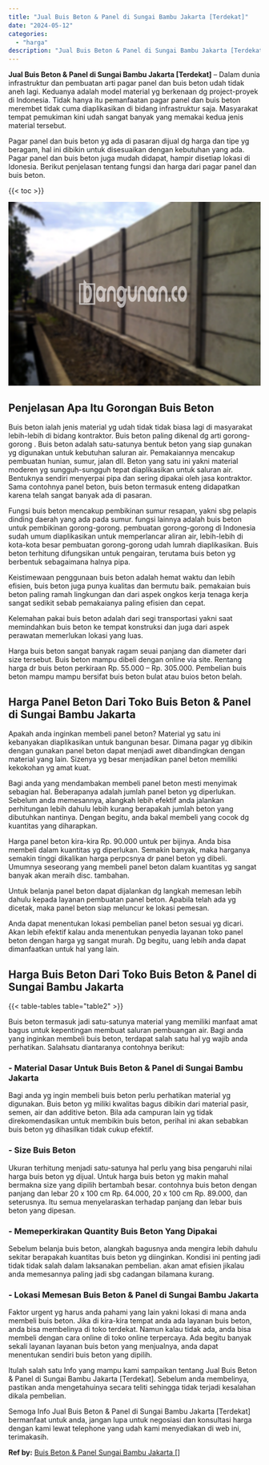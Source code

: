 ```yaml
---
title: "Jual Buis Beton & Panel di Sungai Bambu Jakarta [Terdekat]"
date: "2024-05-12"
categories: 
  - "harga"
description: "Jual Buis Beton & Panel di Sungai Bambu Jakarta [Terdekat]. Semoga Info Jual Buis Beton & Panel di Sungai Bambu Jakarta [Terdekat] bermanfaat untuk anda, j..."
---
```


**Jual Buis Beton & Panel di Sungai Bambu Jakarta \[Terdekat\]** – Dalam dunia infrastruktur dan pembuatan arti pagar panel dan buis beton udah tidak aneh lagi. Keduanya adalah model material yg berkenaan dg project-proyek di Indonesia. Tidak hanya itu pemanfaatan pagar panel dan buis beton merembet tidak cuma diaplikasikan di bidang infrastruktur saja. Masyarakat tempat pemukiman kini udah sangat banyak yang memakai kedua jenis material tersebut.

Pagar panel dan buis beton yg ada di pasaran dijual dg harga dan tipe yg beragam, hal ini dibikin untuk disesuaikan dengan kebutuhan yang ada. Pagar panel dan buis beton juga mudah didapat, hampir disetiap lokasi di Idonesia. Berikut penjelasan tentang fungsi dan harga dari pagar panel dan buis beton.

{{< toc >}}

![Jual Buis Beton & Panel di Sungai Bambu Jakarta [Terdekat]](/images/jual-panel-buis-beton-murah-37.png)

## Penjelasan Apa Itu Gorongan Buis Beton

Buis beton ialah jenis material yg udah tidak tidak biasa lagi di masyarakat lebih-lebih di bidang kontraktor. Buis beton paling dikenal dg arti gorong-gorong . Buis beton adalah satu-satunya bentuk beton yang siap gunakan yg digunakan untuk kebutuhan saluran air. Pemakaiannya mencakup pembuatan hunian, sumur, jalan dll. Beton yang satu ini yakni material moderen yg sungguh-sungguh tepat diaplikasikan untuk saluran air. Bentuknya sendiri menyerpai pipa dan sering dipakai oleh jasa kontraktor. Sama contohnya panel beton, buis beton termasuk enteng didapatkan karena telah sangat banyak ada di pasaran.

Fungsi buis beton mencakup pembikinan sumur resapan, yakni sbg pelapis dinding daerah yang ada pada sumur. fungsi lainnya adalah buis beton untuk pembikinan gorong-gorong. pembuatan gorong-gorong di Indonesia sudah umum diaplikasikan untuk memperlancar aliran air, lebih-lebih di kota-kota besar pembuatan gorong-gorong udah lumrah diaplikasikan. Buis beton terhitung difungsikan untuk pengairan, terutama buis beton yg berbentuk sebagaimana halnya pipa.

Keistimewaan penggunaan buis beton adalah hemat waktu dan lebih efisien, buis beton juga punya kualitas dan bermutu baik. pemakaian buis beton paling ramah lingkungan dan dari aspek ongkos kerja tenaga kerja sangat sedikit sebab pemakaianya paling efisien dan cepat.

Kelemahan pakai buis beton adalah dari segi transportasi yakni saat memindahkan buis beton ke tempat konstruksi dan juga dari aspek perawatan memerlukan lokasi yang luas.

Harga buis beton sangat banyak ragam seuai panjang dan diameter dari size tersebut. Buis beton mampu dibeli dengan online via site. Rentang harga dr buis beton perkiraan Rp. 55.000 – Rp. 305.000. Pembelian buis beton mampu mampu bersifat buis beton bulat atau buios beton belah.

## Harga Panel Beton Dari Toko Buis Beton & Panel di Sungai Bambu Jakarta

Apakah anda inginkan membeli panel beton? Material yg satu ini kebanyakan diaplikasikan untuk bangunan besar. Dimana pagar yg dibikin dengan gunakan panel beton dapat menjadi awet dibandingkan dengan material yang lain. Sizenya yg besar menjadikan panel beton memiliki kekokohan yg amat kuat.

Bagi anda yang mendambakan membeli panel beton mesti menyimak sebagian hal. Beberapanya adalah jumlah panel beton yg diperlukan. Sebelum anda memesannya, alangkah lebih efektif anda jalankan perhitungan lebih dahulu lebih kurang berapakah jumlah beton yang dibutuhkan nantinya. Dengan begitu, anda bakal membeli yang cocok dg kuantitas yang diharapkan.

Harga panel beton kira-kira Rp. 90.000 untuk per bijinya. Anda bisa membeli dalam kuantitas yg diperlukan. Semakin banyak, maka harganya semakin tinggi dikalikan harga perpcsnya dr panel beton yg dibeli. Umumnya seseorang yang membeli panel beton dalam kuantitas yg sangat banyak akan meraih disc. tambahan.

Untuk belanja panel beton dapat dijalankan dg langkah memesan lebih dahulu kepada layanan pembuatan panel beton. Apabila telah ada yg dicetak, maka panel beton siap meluncur ke lokasi pemesan.

Anda dapat menentukan lokasi pembelian panel beton sesuai yg dicari. Akan lebih efektif kalau anda menentukan penyedia layanan toko panel beton dengan harga yg sangat murah. Dg begitu, uang lebih anda dapat dimanfaatkan untuk hal yang lain.

## Harga Buis Beton Dari Toko Buis Beton & Panel di Sungai Bambu Jakarta

{{< table-tables table="table2" >}}

Buis beton termasuk jadi satu-satunya material yang memiliki manfaat amat bagus untuk kepentingan membuat saluran pembuangan air. Bagi anda yang inginkan membeli buis beton, terdapat salah satu hal yg wajib anda perhatikan. Salahsatu diantaranya contohnya berikut:

### \- Material Dasar Untuk Buis Beton & Panel di Sungai Bambu Jakarta

Bagi anda yg ingin membeli buis beton perlu perhatikan material yg digunakan. Buis beton yg miliki kwalitas bagus dibikin dari material pasir, semen, air dan additive beton. Bila ada campuran lain yg tidak direkomendasikan untuk membikin buis beton, perihal ini akan sebabkan buis beton yg dihasilkan tidak cukup efektif.

### \- Size Buis Beton

Ukuran terhitung menjadi satu-satunya hal perlu yang bisa pengaruhi nilai harga buis beton yg dijual. Untuk harga buis beton yg makin mahal bermakna size yang dipilih bertambah besar. contohnya buis beton dengan panjang dan lebar 20 x 100 cm Rp. 64.000, 20 x 100 cm Rp. 89.000, dan seterusnya. Itu semua menyelaraskan terhadap panjang dan lebar buis beton yang dipesan.

### \- Memeperkirakan Quantity Buis Beton Yang Dipakai

Sebelum belanja buis beton, alangkah bagusnya anda mengira lebih dahulu sekitar berapakah kuantitas buis beton yg diinginkan. Kondisi ini penting jadi tidak tidak salah dalam laksanakan pembelian. akan amat efisien jikalau anda memesannya paling jadi sbg cadangan bilamana kurang.

### \- Lokasi Memesan Buis Beton & Panel di Sungai Bambu Jakarta

Faktor urgent yg harus anda pahami yang lain yakni lokasi di mana anda membeli buis beton. Jika di kira-kira tempat anda ada layanan buis beton, anda bisa membelinya di toko terdekat. Namun kalau tidak ada, anda bisa membeli dengan cara online di toko online terpercaya. Ada begitu banyak sekali layanan layanan buis beton yang menjualnya, anda dapat menentukan sendiri buis beton yang dipilih.

Itulah salah satu Info yang mampu kami sampaikan tentang Jual Buis Beton & Panel di Sungai Bambu Jakarta \[Terdekat\]. Sebelum anda membelinya, pastikan anda mengetahuinya secara teliti sehingga tidak terjadi kesalahan dikala pembelian.

Semoga Info Jual Buis Beton & Panel di Sungai Bambu Jakarta \[Terdekat\] bermanfaat untuk anda, jangan lupa untuk negosiasi dan konsultasi harga dengan kami lewat telephone yang udah kami menyediakan di web ini, terimakasih.

**Ref by:** [Buis Beton & Panel Sungai Bambu Jakarta []](https://id.wikipedia.org/wiki/Buis)
